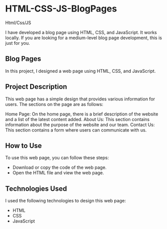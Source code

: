 # HTML-CSS-JS-BlogPages
 Html/Css/JS 

I have developed a blog page using HTML, CSS, and JavaScript. It works locally. If you are looking for a medium-level blog page development, this is just for you.

## Blog Pages

In this project, I designed a web page using HTML, CSS, and JavaScript.

## Project Description

This web page has a simple design that provides various information for users. The sections on the page are as follows:

Home Page: On the home page, there is a brief description of the website and a list of the latest content added.
About Us: This section contains information about the purpose of the website and our team.
Contact Us: This section contains a form where users can communicate with us.

## How to Use

To use this web page, you can follow these steps:

- Download or copy the code of the web page.
- Open the HTML file and view the web page.

## Technologies Used

I used the following technologies to design this web page:

- HTML
- CSS
- JavaScript
